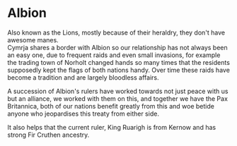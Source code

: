 # Albion  
Also known as the Lions, mostly because of their heraldry, they don't have awesome manes.  
Cymrja shares a border with Albion so our relationship has not always been an easy one, due to frequent raids and even small invasions, for example the trading town of Norholt changed hands so many times that  the residents supposedly kept the flags of both nations handy. Over time these raids have become a tradition and  are largely bloodless affairs.  

A succession of Albion's rulers have worked towards not just peace with us but an alliance, we worked with them on  this, and together we have the Pax Britannica, both of our nations benefit greatly from this and woe betide anyone who jeopardises this treaty from either side.  

It also helps that the current ruler, King Ruarigh is from Kernow and has strong Fir Cruthen ancestry.   